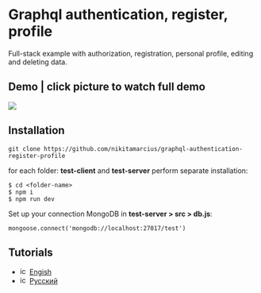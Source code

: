# Graphql authentication, register, profile
Full-stack example with authorization, registration, personal profile, editing and deleting data.

## Demo | click picture to watch full demo
[![](https://github.com/nikitamarcius/graphql-authentication-register-profile/blob/master/profile.png)](https://www.youtube.com/watch?v=2LDKGKItqgI)

## Installation

```
git clone https://github.com/nikitamarcius/graphql-authentication-register-profile
```
for each folder: **test-client** and **test-server** perform separate installation:

```
$ cd <folder-name>
$ npm i
$ npm run dev
```

Set up your connection MongoDB in **test-server > src > db.js**:

```
mongoose.connect('mongodb://localhost:27017/test')
```

## Tutorials 
- <img src="https://cdn-static-1.medium.com/_/fp/icons/favicon-medium.TAS6uQ-Y7kcKgi0xjcYHXw.ico" alt="icon" width="15" height="15"/>  [Engish](https://medium.com/marcius-corp/tutorial-graphql-authentication-register-profile-16c9eac919a2)
- <img src="https://cdn-static-1.medium.com/_/fp/icons/favicon-medium.TAS6uQ-Y7kcKgi0xjcYHXw.ico" alt="icon" width="15" height="15"/>  [Русский](https://medium.com/marcius-corp/tutorial-graphql-authentication-register-profile-ru-99e55304c281)
